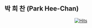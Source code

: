 ## 박 희 찬 (Park Hee-Chan)

<div align=center>
	
  [![Hits](https://hits.seeyoufarm.com/api/count/incr/badge.svg?url=https%3A%2F%2Fgithub.com%2gabliw)](https://hits.seeyoufarm.com) 
	
</div>
